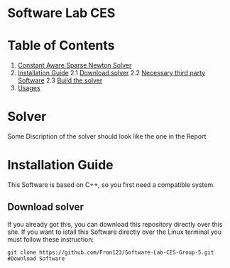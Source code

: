 # Software Lab CES

# Table of Contents
1. [Constant Aware Sparse Newton Solver](#solver)
2. [Installation Guide](#installation)
            2.1 [Download solver](#download)
            2.2 [Necessary third party Software](#thirdparty)
            2.3 [Build the solver](#build)
3. [Usages](#usage)
&nbsp;


# Solver

Some Discription of the solver should look like the one in the Report


Installation Guide
======================================
This Software is based on C++, so you first need a compatible system. 

Download solver
--------------------------------------
If you already got this, you can download this repository directly over this site. If you want to istall this Software directly over the Linux terminal you must follow these instruction:

    git clone https://github.com/Fron123/Software-Lab-CES-Group-5.git   #Download Software
   
   

